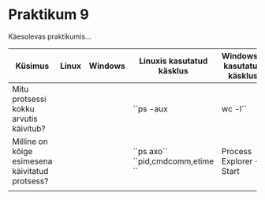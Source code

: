 # Praktikum 9 

Käesolevas praktikumis...

| Küsimus  | Linux  | Windows  | Linuxis kasutatud käsklus  | Windowsis kasutatud käsklus  |
|---|---|---|---|---|
| Mitu protsessi kokku arvutis käivitub?  |   |   | ``ps -aux | wc -l´´ | Task Manager -> jõudlus  |
| Milline on kõige esimesena käivitatud protsess?  |   |   | ´´ps axo´´ <br> ´´pid,cmdcomm,etime´´   | Process Explorer -> Start  |
|   |   |   |   |   |
